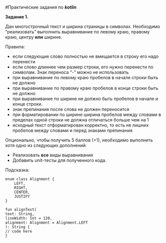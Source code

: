 #Практические задания по _**kotlin**_

**Задание 1.**

Дан многострочный текст и ширина страницы в символах. Необходимо “реализовать” выполнить выравнивание по левому краю, правому краю, центру **или** ширине.

Правила:
* если следующие слово полностью не вмещается в строку его надо перенести
* если слово длиннее чем размер строки, его нужно перенести по символам. Знак переноса  “-” можно не использовать
* при выравнивание по левому краю пробелов в начале строки быть не должно
* при выравнивание по правому краю пробелов в конце строки быть не должно
* при выравнивание по ширине не должно быть пробелов в начале и конце строки.
* знак препинания после слова не должен переносится
* при форматировании по ширине ширина пробелов между словами в пределах одной строки не должна отличаться больше чем на 1
* исходный текст отформатирован корректно, то есть не лишних пробелов между словами и перед знаками препинания

Опционально, чтобы получить 5 баллов (+1), необходимо выполнить хотя одно из следующих дополнений:
* Реализовать **все** виды выравнивания
* Добавить unit-тесты для полученного кода.

Подсказка:


```
enum class Alignment {
    LEFT,
    RIGHT,
    CENTER,
    JUSTIFY
}
```

```
fun alignText(
text: String,
lineWidth: Int = 120,
alignment: Alignment = Alignment.LEFT
): String {
// code here
}
```